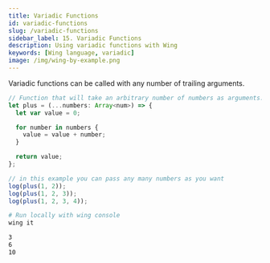 ```yaml
---
title: Variadic Functions
id: variadic-functions
slug: /variadic-functions
sidebar_label: 15. Variadic Functions
description: Using variadic functions with Wing
keywords: [Wing language, variadic]
image: /img/wing-by-example.png
---
```



Variadic functions can be called with any number of trailing arguments.

```js playground example title="main.w"
// Function that will take an arbitrary number of numbers as arguments.
let plus = (...numbers: Array<num>) => {
  let var value = 0;

  for number in numbers {
    value = value + number;
  }

  return value;
};

// in this example you can pass any many numbers as you want
log(plus(1, 2));
log(plus(1, 2, 3));
log(plus(1, 2, 3, 4));
```

```bash title="Wing console output"
# Run locally with wing console
wing it

3
6
10
```